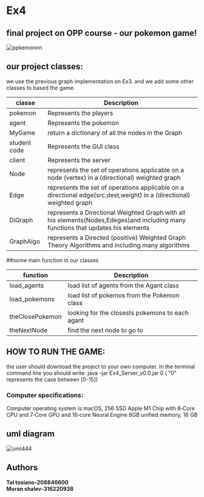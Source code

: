 # Ex4


## final project on OPP course - our pokemon game!

![ppkemonnn](https://user-images.githubusercontent.com/94299489/148839230-246413c2-f5b0-4d7a-92f5-df1452c42756.png)

        
## our project classes:
we use the previous graph implementation on Ex3. and we add some other classes to based the game.

| classe |  Description | 
| ------------ | ------------ | 
|  pokemon |  Represents the players | 
|  agent |  Represents the pokemon | 
| MyGame | return a dictionary of all the nodes in the Graph |
|  student code | Represents the GUI class |  
| client | Represents the server | 
| Node | represents the set of operations applicable on a node (vertex) in a (directional) weighted graph | 
| Edge | represents the set of operations applicable on a directional edge(src,dest,weight) in a (directional) weighted graph | 
| DiGraph  | represents a Directional Weighted Graph with all his elements(Nodes,Edeges)and including many functions that updates his elements|  
| GraphAlgo |  represents a Directed (positive) Weighted Graph Theory Algorithms and including many algorithms | 

##some main function in our classes

| function |  Description | 
| ------------ | ------------ | 
|  load_agents |  load list of agents from the Agant class | 
|  load_pokemons |  load list of pokemos from the Pokemon class | 
| theClosePokemon | looking for the closests pokemons to each agant |
|  theNextNode | find the next node to go to |  



## HOW TO RUN THE GAME:
the user should download the project to your own computer. In the terminal command line you should write: 
java -jar Ex4_Server_v0.0.jar 0  ( “0” represents the case between [0-15])

### Computer specifications:
Computer operating system is macOS, 256 SSD Apple M1 Chip with 8‑Core CPU and 7‑Core GPU and 16‑core Neural Engine 8GB unified memory, 16 GB

## uml diagram
![uml444](https://user-images.githubusercontent.com/94299489/149219967-479aaaa9-092f-4e6f-a095-1b8eb63acd2c.jpeg)



## Authors
**Tal tosiano-208846600**  
**Moran shalev-316220938**
